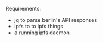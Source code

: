 Requirements:
* jq to parse berlin's API responses
* ipfs to to ipfs things
* a running ipfs daemon

